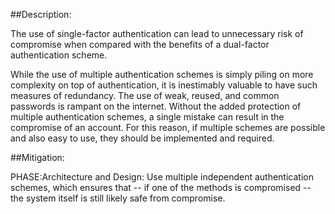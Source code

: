 ##Description:

The use of single-factor authentication can lead to unnecessary risk of compromise when compared with the benefits of a dual-factor authentication scheme.

While the use of multiple authentication schemes is simply piling on more complexity on top of authentication, it is inestimably valuable to have such measures of redundancy. The use of weak, reused, and common passwords is rampant on the internet. Without the added protection of multiple authentication schemes, a single mistake can result in the compromise of an account. For this reason, if multiple schemes are possible and also easy to use, they should be implemented and required.

##Mitigation:


PHASE:Architecture and Design:
Use multiple independent authentication schemes, which ensures that -- if one of the methods is compromised -- the system itself is still likely safe from compromise.

